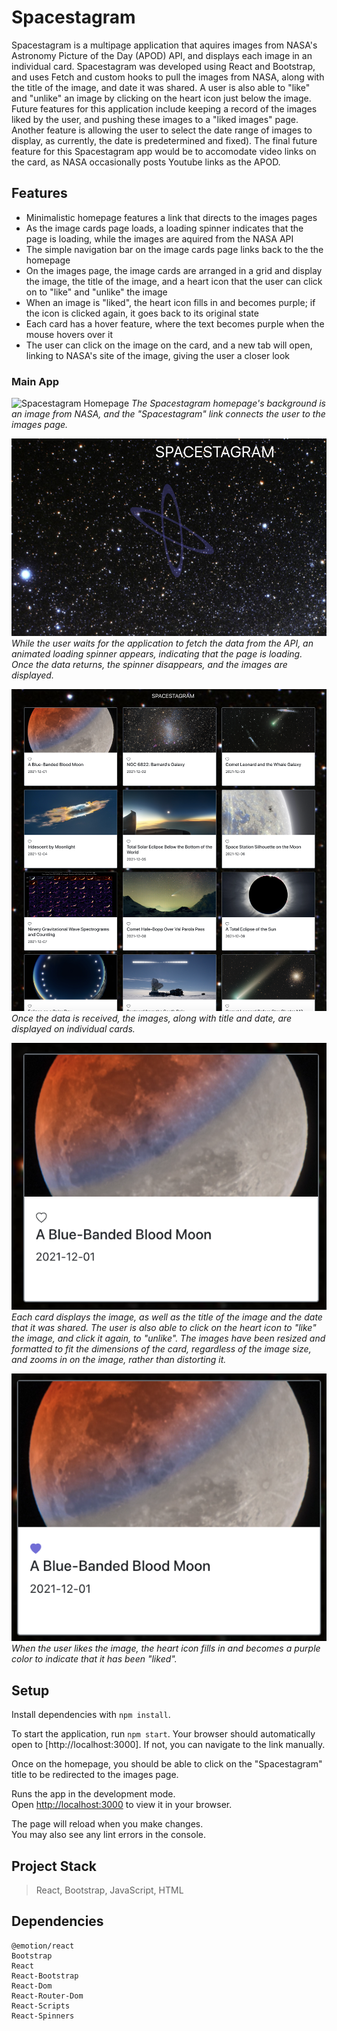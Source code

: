 # Spacestagram

Spacestagram is a multipage application that aquires images from NASA's Astronomy Picture of the Day (APOD) API, and displays each image in an individual card. Spacestagram was developed using React and Bootstrap, and uses Fetch and custom hooks to pull the images from NASA, along with the title of the image, and date it was shared. A user is also able to "like" and "unlike" an image by clicking on the heart icon just below the image. Future features for this application include keeping a record of the images liked by the user, and pushing these images to a "liked images" page. Another feature is allowing the user to select the date range of images to display, as currently, the date is predetermined and fixed). The final future feature for this Spacestagram app would be to accomodate video links on the card, as NASA occasionally posts Youtube links as the APOD.

## Features
- Minimalistic homepage features a link that directs to the images pages
- As the image cards page loads, a loading spinner indicates that the page is loading, while the images are aquired from the NASA API
- The simple navigation bar on the image cards page links back to the the homepage
- On the images page, the image cards are arranged in a grid and display the image, the title of the image, and a heart icon that the user can click on to "like" and "unlike" the image
- When an image is "liked", the heart icon fills in and becomes purple; if the icon is clicked again, it goes back to its original state
- Each card has a hover feature, where the text becomes purple when the mouse hovers over it
- The user can click on the image on the card, and a new tab will open, linking to NASA's site of the image, giving the user a closer look 

### Main App
![Spacestagram Homepage](https://github.com/tammyanndo/Spacestagram/blob/master/Docs/HomePage.png)
*The Spacestagram homepage's background is an image from NASA, and the "Spacestagram" link connects the user to the images page.*

![Spacestagram Loading Spinner](https://github.com/tammyanndo/Spacestagram/blob/master/Docs/LoadingSpinner.png)
*While the user waits for the application to fetch the data from the API, an animated loading spinner appears, indicating that the page is loading. Once the data returns, the spinner disappears, and the images are displayed.*

![Spacestagram Images](https://github.com/tammyanndo/Spacestagram/blob/master/Docs/ImageList.png)
*Once the data is received, the images, along with title and date, are displayed on individual cards.*

![Spacestagram Card](https://github.com/tammyanndo/Spacestagram/blob/master/Docs/Card.png)
*Each card displays the image, as well as the title of the image and the date that it was shared. The user is also able to click on the heart icon to "like" the image, and click it again, to "unlike". The images have been resized and formatted to fit the dimensions of the card, regardless of the image size, and zooms in on the image, rather than distorting it.*

![Spacestagram Liked Card](https://github.com/tammyanndo/Spacestagram/blob/master/Docs/LikedCard.png)
*When the user likes the image, the heart icon fills in and becomes a purple color to indicate that it has been "liked".*

## Setup

Install dependencies with `npm install`.

To start the application, run `npm start`. Your browser should automatically open to [http://localhost:3000]. If not, you can navigate to the link manually. 

Once on the homepage, you should be able to click on the "Spacestagram" title to be redirected to the images page. 

Runs the app in the development mode.\
Open [http://localhost:3000](http://localhost:3000) to view it in your browser.

The page will reload when you make changes.\
You may also see any lint errors in the console.

## Project Stack
> React, Bootstrap, JavaScript, HTML

## Dependencies
```
@emotion/react
Bootstrap
React
React-Bootstrap
React-Dom
React-Router-Dom
React-Scripts
React-Spinners
```